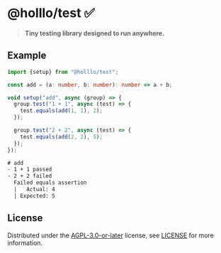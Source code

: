 # @holllo/test ✅

> **Tiny testing library designed to run anywhere.**

## Example

```ts
import {setup} from "@holllo/test";

const add = (a: number, b: number): number => a + b;

void setup("add", async (group) => {
  group.test("1 + 1", async (test) => {
    test.equals(add(1, 1), 2);
  });

  group.test("2 + 2", async (test) => {
    test.equals(add(2, 2), 5);
  });
});
```

```txt
# add
- 1 + 1 passed
- 2 + 2 failed
  Failed equals assertion
  |   Actual: 4
  | Expected: 5
```

## License

Distributed under the [AGPL-3.0-or-later](https://spdx.org/licenses/AGPL-3.0-or-later.html) license, see [LICENSE](https://git.bauke.xyz/Holllo/test/src/branch/main/LICENSE) for more information.
